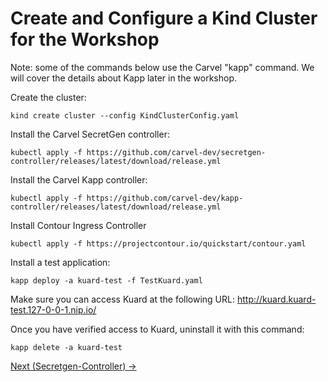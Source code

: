 # Create and Configure a Kind Cluster for the Workshop

Note: some of the commands below use the Carvel "kapp" command. We will cover the details about Kapp later in the workshop.

Create the cluster:
```shell
kind create cluster --config KindClusterConfig.yaml
```

Install the Carvel SecretGen controller:
```shell
kubectl apply -f https://github.com/carvel-dev/secretgen-controller/releases/latest/download/release.yml
```

Install the Carvel Kapp controller:
```shell
kubectl apply -f https://github.com/carvel-dev/kapp-controller/releases/latest/download/release.yml
```

Install Contour Ingress Controller
```shell
kubectl apply -f https://projectcontour.io/quickstart/contour.yaml
```

Install a test application:
```shell
kapp deploy -a kuard-test -f TestKuard.yaml
```

Make sure you can access Kuard at the following URL: http://kuard.kuard-test.127-0-0-1.nip.io/

Once you have verified access to Kuard, uninstall it with this command:

```shell
kapp delete -a kuard-test
```

[Next (Secretgen-Controller) -&gt;](../secretgen-controller/README.md)
